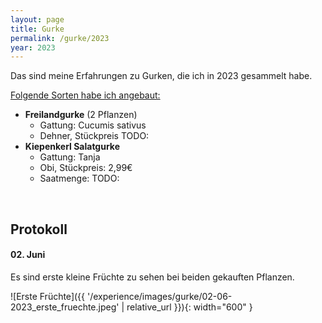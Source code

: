 ```yaml
---
layout: page
title: Gurke
permalink: /gurke/2023
year: 2023
---
```


Das sind meine Erfahrungen zu Gurken, die ich in 2023 gesammelt habe.

<u>Folgende Sorten habe ich angebaut:</u>

- **Freilandgurke** (2 Pflanzen)
    - Gattung: Cucumis sativus
    - Dehner, Stückpreis TODO:
- **Kiepenkerl Salatgurke** 
    - Gattung: Tanja
    - Obi, Stückpreis: 2,99€
    - Saatmenge: TODO:

<br>

## Protokoll
#### <b>02. Juni</b>
Es sind erste kleine Früchte zu sehen bei beiden gekauften Pflanzen.

![Erste Früchte]({{ '/experience/images/gurke/02-06-2023_erste_fruechte.jpeg' | relative_url }}){: width="600" }
